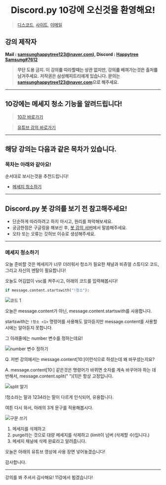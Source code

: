 <h1 align="center">Discord.py 10강에 오신것을 환영해요!</h1>

> [디스코드](https://discord.gg/7npaMJf), [사이트](https://devht.xyz/), [이메일](mailto:samsunghappytree123@naver.com)

## 강의 제작자
**Mail : [samsunghappytree123@naver.com](mailto:samsunghappytree123@naver.com)), Discord : [Happytree Samsung#7612](https://discord.com/users/726350177601978438)**
> **무단 도용 금지. 이 강의를 따라할때는 상관 없지만, 강의를 배껴가는것은 출처를 남겨주세요.**
> **저작권은 삼성해피트리에게 있습니다. 문의는 [samsunghappytree123@naver.com](mailto:samsunghappytree123@naver.com)으로 해주세요.**
------------

## 10강에는 **메세지 청소** 기능을 알려드립니다!
> [10강 바로가기](https://blog.naver.com/samsunghappytree123/222179498988)

> [유튜브 강의 바로가기](https://youtu.be/Aq3Cy1sNFiU)

------------

## 해당 강의는 다음과 같은 목차가 있습니다.
### 목차는 아래와 같아요!
순서대로 보시는것을 추천드립니다!
+ [메세지 청소하기](#메세지-청소하기)

------------

## Discord.py 봇 강의를 보기 전 참고해주세요!
+ 단순하게 따라하려고 하지 마시고, 원리를 파악해보세요.
+ 궁금한점은 구글링을 해보신 후, [봇 강의 서버](https://discord.gg/7npaMJf)에서 말씀해주세요.
+ 오타 또는 오류는 깃허브 이슈로 생성해주세요.

------------

### 메세지 청소하기
오늘 준비할 것은 메세지가 너무 더러워서 청소가 필요한 채널과 비쥬얼 스튜디오 코드, 그리고 자신의 멘탈이 필요합니다!

오늘도 어김없이 vsc를 켜주시고, 아래의 코드를 입력해봅시다!

```py
if message.content.startswith("!청소"):
```
![코드 1](https://postfiles.pstatic.net/MjAyMDEyMjBfMjcz/MDAxNjA4NDI2MjE5Njgx.hUP8MUPTwFWjX3C1sfvAlC5czRAwm-CNhRsmwzlgy6Eg._v5cRg4BSOwWWuvwC6orWhrX5RZ3fjl4GEpqHQlxgLog.PNG.samsunghappytree123/image.png?type=w773)

오늘은 message.content가 아닌, message.content.startswith를 사용합니다.

startswith는 `!청소 <1>` 명령어를 사용해도 알아듣지만 message.content를 사용할 시에는 알아듣지 못합니다.

그 아래줄에는 number 변수를 정하는데요!

![number 변수 정하기](https://postfiles.pstatic.net/MjAyMDEyMjBfMTYw/MDAxNjA4NDI2MzY5MTM5.TJweQ-yJxlMrPpLs7PwrNYArssFH83fy4S30AbkzoDQg.1RHM01IWqxBS0jvm9mcpsKRihxozjnWJlLMgSWJGu-sg.PNG.samsunghappytree123/image.png?type=w773)

Q. 저번 강의에서는 message.content[10:]이런식으로 하셨는데 왜 바꾸셨는지요?

A. message.content[10:] 같은것은 명령어가 바뀌면 숫자를 계속 바꾸어야 하는 데 반해서, message.content.split(" ")[1]은 항상 고정입니다.

![split 알기](https://cdn.discordapp.com/attachments/764768769205075968/790133218040217620/unknown.png)

!청소라는 말과 1234라는 말이 다르게 인식되어, 유용합니다.

여튼 다시 와서, 아래의 3개 문구를 적용해봅시다.

![구문 쓰기](https://postfiles.pstatic.net/MjAyMDEyMjBfMjY2/MDAxNjA4NDI2NzYxNzE5.lLC0K-qZ5OU4y90QPwVbbGhW0f6I32c85FoNnpPx-oIg.6ZNkemEX9txLCSBIbdznD1hGeOtufcriuhvnQlgUvEUg.PNG.samsunghappytree123/image.png?type=w773)

1. 메세지를 삭제하고
2. purge라는 것으로 대량 메세지를 삭제하고 (limit이 넘버 (삭제할 수)입니다.)
3. 메세지 채널에 삭제 완료라고 알려줍니다.
​

오늘은 아래의 유튜브 영상에 사용 장면 넣어놓겠습니다!

감사합니다.

------------

강의를 봐 주셔서 감사해요! 11강에서 뵙겠습니다!